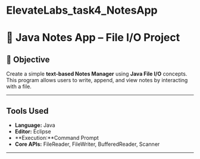 # ElevateLabs_task4_NotesApp
# 📝 Java Notes App – File I/O Project

## 🎯 Objective
Create a simple **text-based Notes Manager** using **Java File I/O** concepts. This program allows users to write, append, and view notes by interacting with a file.

---

## Tools Used
- **Language:** Java
- **Editor:**  Eclipse
- **Execution:**Command Prompt
- **Core APIs:** FileReader, FileWriter, BufferedReader, Scanner

---



